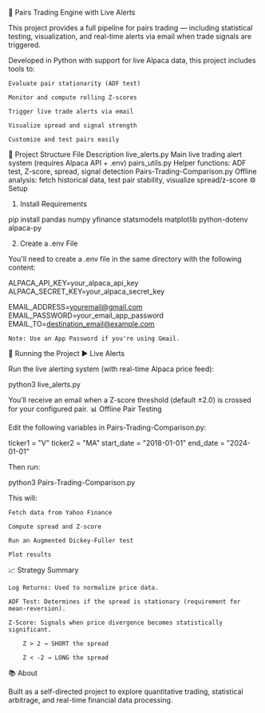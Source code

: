 🔁 Pairs Trading Engine with Live Alerts

This project provides a full pipeline for pairs trading — including statistical testing, visualization, and real-time alerts via email when trade signals are triggered.

Developed in Python with support for live Alpaca data, this project includes tools to:

    Evaluate pair stationarity (ADF test)

    Monitor and compute rolling Z-scores

    Trigger live trade alerts via email

    Visualize spread and signal strength

    Customize and test pairs easily

📁 Project Structure
File	Description
live_alerts.py	Main live trading alert system (requires Alpaca API + .env)
pairs_utils.py	Helper functions: ADF test, Z-score, spread, signal detection
Pairs-Trading-Comparison.py	Offline analysis: fetch historical data, test pair stability, visualize spread/z-score
⚙️ Setup
1. Install Requirements

pip install pandas numpy yfinance statsmodels matplotlib python-dotenv alpaca-py

2. Create a .env File

You'll need to create a .env file in the same directory with the following content:

ALPACA_API_KEY=your_alpaca_api_key
ALPACA_SECRET_KEY=your_alpaca_secret_key

EMAIL_ADDRESS=youremail@gmail.com
EMAIL_PASSWORD=your_email_app_password
EMAIL_TO=destination_email@example.com

    Note: Use an App Password if you're using Gmail.

🚀 Running the Project
▶ Live Alerts

Run the live alerting system (with real-time Alpaca price feed):

python3 live_alerts.py

You’ll receive an email when a Z-score threshold (default ±2.0) is crossed for your configured pair.
📊 Offline Pair Testing

Edit the following variables in Pairs-Trading-Comparison.py:

ticker1 = "V"
ticker2 = "MA"
start_date = "2018-01-01"
end_date = "2024-01-01"

Then run:

python3 Pairs-Trading-Comparison.py

This will:

    Fetch data from Yahoo Finance

    Compute spread and Z-score

    Run an Augmented Dickey-Fuller test

    Plot results

📈 Strategy Summary

    Log Returns: Used to normalize price data.

    ADF Test: Determines if the spread is stationary (requirement for mean-reversion).

    Z-Score: Signals when price divergence becomes statistically significant.

        Z > 2 → SHORT the spread

        Z < -2 → LONG the spread

📚 About

Built as a self-directed project to explore quantitative trading, statistical arbitrage, and real-time financial data processing.
